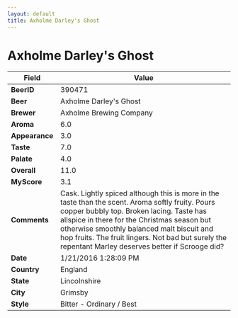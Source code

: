 ```yaml
---
layout: default
title: Axholme Darley's Ghost
---
```


# Axholme Darley's Ghost

| Field         | Value     |
|---------------|-----------|
| **BeerID** | 390471 |
| **Beer** | Axholme Darley's Ghost |
| **Brewer** | Axholme Brewing Company |
| **Aroma** | 6.0 |
| **Appearance** | 3.0 |
| **Taste** | 7.0 |
| **Palate** | 4.0 |
| **Overall** | 11.0 |
| **MyScore** | 3.1 |
| **Comments** | Cask. Lightly spiced although this is more in the taste than the scent. Aroma softly fruity. Pours copper bubbly top. Broken lacing. Taste has allspice in there for the Christmas season but otherwise smoothly balanced malt biscuit and hop fruits. The fruit lingers. Not bad but surely the repentant Marley deserves better if Scrooge did? |
| **Date** | 1/21/2016 1:28:09 PM |
| **Country** | England |
| **State** | Lincolnshire |
| **City** | Grimsby |
| **Style** | Bitter - Ordinary / Best |
